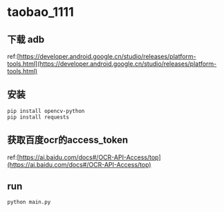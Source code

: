 # taobao_1111


## 下载 adb 
ref:[https://developer.android.google.cn/studio/releases/platform-tools.html](https://developer.android.google.cn/studio/releases/platform-tools.html)

## 安装 
    pip install opencv-python 
    pip install requests
    
## 获取百度ocr的access_token
ref:[https://ai.baidu.com/docs#/OCR-API-Access/top](https://ai.baidu.com/docs#/OCR-API-Access/top)
    
## run
    python main.py
